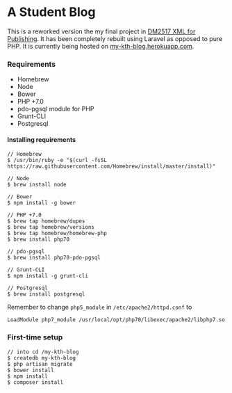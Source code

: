 # A Student Blog

This is a reworked version the my final project in [DM2517 XML for Publishing](https://www.kth.se/student/kurser/kurs/DM2517?l=en). It has been completely rebuilt using Laravel as opposed to pure PHP. It is currently being hosted on [my-kth-blog.herokuapp.com](http://my-kth-blog.herokuapp.com/).

### Requirements

* Homebrew
* Node
* Bower
* PHP +7.0
* pdo-pgsql module for PHP
* Grunt-CLI
* Postgresql


#### Installing requirements

```
// Homebrew
$ /usr/bin/ruby -e "$(curl -fsSL https://raw.githubusercontent.com/Homebrew/install/master/install)"

// Node
$ brew install node

// Bower
$ npm install -g bower

// PHP +7.0
$ brew tap homebrew/dupes
$ brew tap homebrew/versions
$ brew tap homebrew/homebrew-php
$ brew install php70

// pdo-pgsql
$ brew install php70-pdo-pgsql

// Grunt-CLI
$ npm install -g grunt-cli

// Postgresql
$ brew install postgresql
```

Remember to change `php5_module`  in `/etc/apache2/httpd.conf` to

```
LoadModule php7_module /usr/local/opt/php70/libexec/apache2/libphp7.so
```

### First-time setup

```
// into cd /my-kth-blog
$ createdb my-kth-blog
$ php artisan migrate
$ bower install
$ npm install
$ composer install

```
